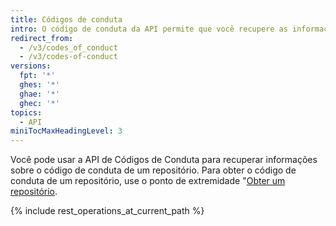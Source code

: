```yaml
---
title: Códigos de conduta
intro: O código de conduta da API permite que você recupere as informações sobre o código de conduta de um repositório em particular.
redirect_from:
  - /v3/codes_of_conduct
  - /v3/codes-of-conduct
versions:
  fpt: '*'
  ghes: '*'
  ghae: '*'
  ghec: '*'
topics:
  - API
miniTocMaxHeadingLevel: 3
---
```


Você pode usar a API de Códigos de Conduta para recuperar informações sobre o código de conduta de um repositório. Para obter o código de conduta de um repositório, use o ponto de extremidade "[Obter um repositório](/rest/reference/repos#get-a-repository).

{% include rest_operations_at_current_path %}
